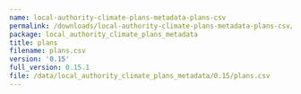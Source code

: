 ```yaml
---
name: local-authority-climate-plans-metadata-plans-csv
permalink: /downloads/local-authority-climate-plans-metadata-plans-csv/0_15
package: local_authority_climate_plans_metadata
title: plans
filename: plans.csv
version: '0.15'
full_version: 0.15.1
file: /data/local_authority_climate_plans_metadata/0.15/plans.csv
---
```


